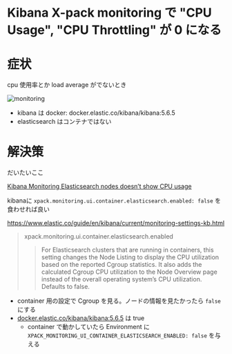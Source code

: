 Kibana X-pack monitoring で "CPU Usage", "CPU Throttling" が 0 になる
=====

# 症状

cpu 使用率とか load average がでないとき

![monitoring](https://discuss.elastic.co/t/kibana-monitoring-elasticsearch-nodes-doesnt-show-cpu-usage/86505)


- kibana は docker: docker.elastic.co/kibana/kibana:5.6.5
- elasticsearch はコンテナではない


# 解決策

だいたいここ

[Kibana Monitoring Elasticsearch nodes doesn’t show CPU usage](https://discuss.elastic.co/t/kibana-monitoring-elasticsearch-nodes-doesnt-show-cpu-usage/86505)

kibanaに `xpack.monitoring.ui.container.elasticsearch.enabled: false` を食わせれば良い

https://www.elastic.co/guide/en/kibana/current/monitoring-settings-kb.html

> xpack.monitoring.ui.container.elasticsearch.enabled
>>  For Elasticsearch clusters that are running in containers, this setting changes the Node Listing to display the CPU utilization based on the reported Cgroup statistics. It also adds the calculated Cgroup CPU utilization to the Node Overview page instead of the overall operating system’s CPU utilization. Defaults to false.

- container 用の設定で Cgroup を見る。ノードの情報を見たかったら `false` にする
- [docker.elastic.co/kibana/kibana:5.6.5](https://github.com/elastic/kibana-docker/blob/5.6/build/kibana/config/kibana.yml#L9) は true
    - container で動かしていたら Environment に `XPACK_MONITORING_UI_CONTAINER_ELASTICSEARCH_ENABLED: false` を与える

